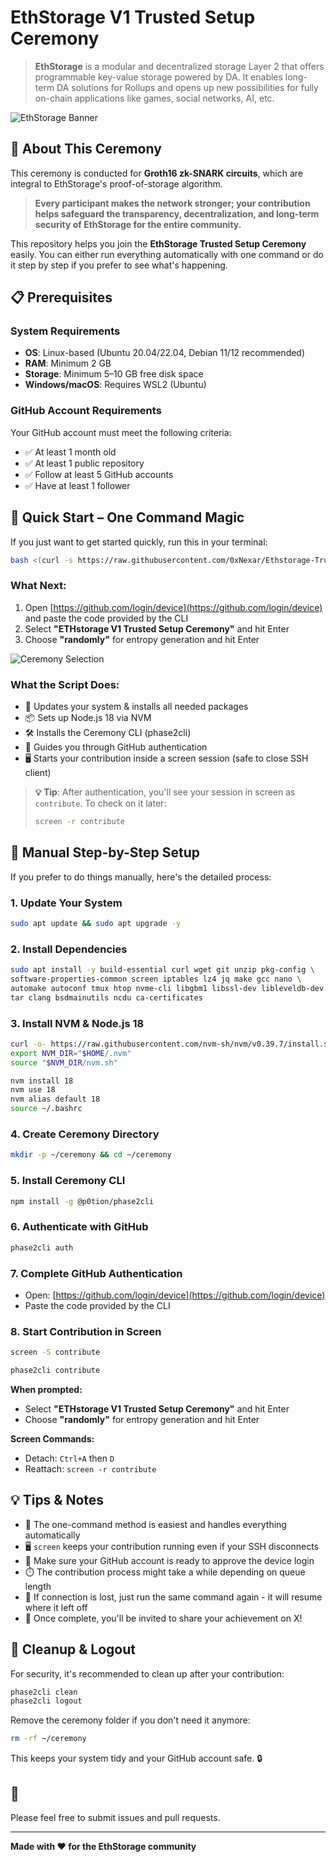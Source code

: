 # EthStorage V1 Trusted Setup Ceremony



> **EthStorage** is a modular and decentralized storage Layer 2 that offers programmable key-value storage powered by DA. It enables long-term DA solutions for Rollups and opens up new possibilities for fully on-chain applications like games, social networks, AI, etc.

![EthStorage Banner](https://github.com/user-attachments/assets/20f5f5d8-5b69-40ba-85fe-e0e20223a04a)

## 🎯 About This Ceremony

This ceremony is conducted for **Groth16 zk-SNARK circuits**, which are integral to EthStorage's proof-of-storage algorithm. 

> **Every participant makes the network stronger; your contribution helps safeguard the transparency, decentralization, and long-term security of EthStorage for the entire community.**

This repository helps you join the **EthStorage Trusted Setup Ceremony** easily. You can either run everything automatically with one command or do it step by step if you prefer to see what's happening.

## 📋 Prerequisites

### System Requirements
- **OS**: Linux-based (Ubuntu 20.04/22.04, Debian 11/12 recommended)
- **RAM**: Minimum 2 GB
- **Storage**: Minimum 5–10 GB free disk space
- **Windows/macOS**: Requires WSL2 (Ubuntu)

### GitHub Account Requirements
Your GitHub account must meet the following criteria:
- ✅ At least 1 month old
- ✅ At least 1 public repository
- ✅ Follow at least 5 GitHub accounts
- ✅ Have at least 1 follower

## 🚀 Quick Start – One Command Magic

If you just want to get started quickly, run this in your terminal:

```bash
bash <(curl -s https://raw.githubusercontent.com/0xNexar/Ethstorage-Trusted-Setup-Ceremony/main/run.sh)
```

### What Next:
1. Open [https://github.com/login/device](https://github.com/login/device) and paste the code provided by the CLI
2. Select **"ETHstorage V1 Trusted Setup Ceremony"** and hit Enter
3. Choose **"randomly"** for entropy generation and hit Enter

![Ceremony Selection](https://github.com/user-attachments/assets/18498457-aeeb-4aa4-b2ca-dcbf993aa999)

### What the Script Does:
- 🔄 Updates your system & installs all needed packages
- 📦 Sets up Node.js 18 via NVM
- 🛠️ Installs the Ceremony CLI (phase2cli)
- 🔐 Guides you through GitHub authentication
- 🖥️ Starts your contribution inside a screen session (safe to close SSH client)

> **💡 Tip**: After authentication, you'll see your session in screen as `contribute`. To check on it later:
> ```bash
> screen -r contribute
> ```

## 📝 Manual Step-by-Step Setup

If you prefer to do things manually, here's the detailed process:

### 1. Update Your System
```bash
sudo apt update && sudo apt upgrade -y
```

### 2. Install Dependencies
```bash
sudo apt install -y build-essential curl wget git unzip pkg-config \
software-properties-common screen iptables lz4 jq make gcc nano \
automake autoconf tmux htop nvme-cli libgbm1 libssl-dev libleveldb-dev \
tar clang bsdmainutils ncdu ca-certificates
```

### 3. Install NVM & Node.js 18
```bash
curl -o- https://raw.githubusercontent.com/nvm-sh/nvm/v0.39.7/install.sh | bash
export NVM_DIR="$HOME/.nvm"
source "$NVM_DIR/nvm.sh"

nvm install 18
nvm use 18
nvm alias default 18
source ~/.bashrc
```

### 4. Create Ceremony Directory
```bash
mkdir -p ~/ceremony && cd ~/ceremony
```

### 5. Install Ceremony CLI
```bash
npm install -g @p0tion/phase2cli
```

### 6. Authenticate with GitHub
```bash
phase2cli auth
```

### 7. Complete GitHub Authentication
- Open: [https://github.com/login/device](https://github.com/login/device)
- Paste the code provided by the CLI

### 8. Start Contribution in Screen
```bash
screen -S contribute
```

```bash
phase2cli contribute
```

**When prompted:**
- Select **"ETHstorage V1 Trusted Setup Ceremony"** and hit Enter
- Choose **"randomly"** for entropy generation and hit Enter

**Screen Commands:**
- Detach: `Ctrl+A` then `D`
- Reattach: `screen -r contribute`

## 💡 Tips & Notes

- 🎯 The one-command method is easiest and handles everything automatically
- 🖥️ `screen` keeps your contribution running even if your SSH disconnects
- 🔐 Make sure your GitHub account is ready to approve the device login
- ⏱️ The contribution process might take a while depending on queue length
- 🔄 If connection is lost, just run the same command again - it will resume where it left off
- 🎉 Once complete, you'll be invited to share your achievement on X!

## 🧹 Cleanup & Logout

For security, it's recommended to clean up after your contribution:

```bash
phase2cli clean
phase2cli logout
```

Remove the ceremony folder if you don't need it anymore:

```bash
rm -rf ~/ceremony
```

This keeps your system tidy and your GitHub account safe. 🔒

## 🤝 

Please feel free to submit issues and pull requests.


---

**Made with ❤️ for the EthStorage community**

